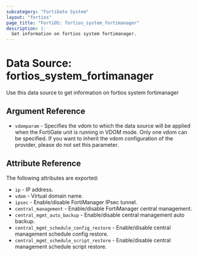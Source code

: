 ```yaml
---
subcategory: "FortiGate System"
layout: "fortios"
page_title: "FortiOS: fortios_system_fortimanager"
description: |-
  Get information on fortios system fortimanager.
---
```


# Data Source: fortios_system_fortimanager
Use this data source to get information on fortios system fortimanager

## Argument Reference


* `vdomparam` - Specifies the vdom to which the data source will be applied when the FortiGate unit is running in VDOM mode. Only one vdom can be specified. If you want to inherit the vdom configuration of the provider, please do not set this parameter.


## Attribute Reference

The following attributes are exported:

* `ip` - IP address.
* `vdom` - Virtual domain name.
* `ipsec` - Enable/disable FortiManager IPsec tunnel.
* `central_management` - Enable/disable FortiManager central management.
* `central_mgmt_auto_backup` - Enable/disable central management auto backup.
* `central_mgmt_schedule_config_restore` - Enable/disable central management schedule config restore.
* `central_mgmt_schedule_script_restore` - Enable/disable central management schedule script restore.

